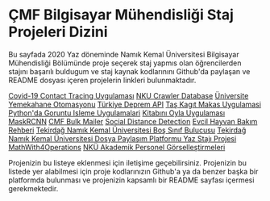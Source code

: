 # ÇMF Bilgisayar Mühendisliği Staj Projeleri Dizini

Bu sayfada 2020 Yaz döneminde Namık Kemal Üniversitesi Bilgisayar Mühendisliği Bölümünde proje seçerek staj yapmıs olan öğrencilerden stajını başarılı buldugum ve staj kaynak kodlarınını Github'da paylaşan ve README dosyası içeren projelerin linkleri bulunmaktadır.

[Covid-19 Contact Tracing Uygulaması](https://github.com/ertgrulll/CovidTakip)
[NKU Crawler Database](https://github.com/olucvolkan/nkucrawler)
[Üniversite Yemekahane Otomasyonu](https://github.com/hakan2259/university_refectory)
[Türkiye Deprem API](https://github.com/berkekurnaz/Turkiye-Deprem-Api)
[Taş Kagıt Makas Uygulamasi](https://github.com/yagmurkahya/Rock-Paper-ScissorsUnityGame)
[Python'da Goruntu Isleme Uygulamalari](https://github.com/ugurilgin/Python-Goruntu-Isleme)
[Kitabını Oyla Uygulaması](https://github.com/byzkd/book-app)
[MaskRCNN](https://github.com/helinozgur/MaskRCNN)
[CMF Bulk Mailer](https://github.com/dracorlll/cmf-bulk-mailer)
[Social Distance Detection](https://github.com/muhammedakyuzlu/social-distance-detection)
[Evcil Hayvan Bakım Rehberi](https://github.com/Cortifax/EvcilHBR)
[Tekirdağ Namık Kemal Üniversitesi Boş Sınıf Bulucusu](https://github.com/turkoglu98/TNKUBSB)
[Tekirdağ Namık Kemal Üniversitesi Dosya Paylaşım Platformu Yaz Stajı Projesi](https://github.com/turkoglu98/TNKUDPP)
[MathWith4Operations](https://github.com/bariskardas/mathWith4Operation)
[NKÜ Akademik Personel Görselleştirmeleri](https://github.com/BirolAYDIN/dockerhub_python)

Projenizin bu listeye eklenmesi için iletişime geçebilirsiniz. Projenizin bu listede yer alabilmesi için proje kodlarınızın Github'a ya da benzer başka bir platformda bulunması ve projenizin kapsamlı bir README sayfası içermesi gerekmektedir. 
